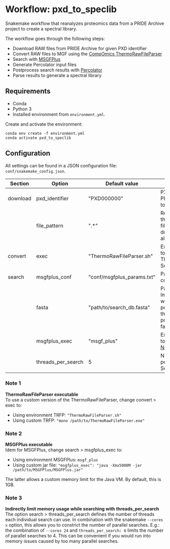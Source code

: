 # Workflow: pxd_to_speclib
Snakemake workflow that reanalyzes proteomics data from a PRIDE Archive project to create a spectral library.

The workflow goes through the following steps:
- Download RAW files from PRIDE Archive for given PXD identifier
- Convert RAW files to MGF using the [CompOmics ThermoRawFileParser](https://github.com/compomics/ThermoRawFileParser)
- Search with [MSGFPlus](https://github.com/MSGFPlus/msgfplus)
- Generate Percolator input files
- Postprocess search results with [Percolator](https://github.com/percolator/percolator/)
- Parse results to generate a spectral library

## Requirements
- Conda
- Python 3
- Installed environment from `environment.yml`.

Create and activate the environment:
```
conda env create -f environment.yml
conda activate pxd_to_speclib
```

## Configuration
All settings can be found in a JSON configuration file: `conf/snakemake_config.json`.

| Section | Option | Default value | Description |
|---|---|---|---|
| download | pxd_identifier | "PXD000000" | PXD identifier of PRIDE Archive project to download. |
| | file_pattern | ".\*" | Regular expression that matches all raw file filenames to download (`.*` matches all filenames). |
| convert | exec | "ThermoRawFileParser.sh" | Executable command to call ThermoRawFileParser. See [Note 1](#note-1). |
| search | msgfplus_conf | "conf/msgfplus_params.txt" | Path to MSGFPlus configuration file. |
| | fasta | "path/to/search_db.fasta" | Path to protein fasta. Important: MSGFPlus will add decoy peptides by default; they should not yet be present in the given fasta file. |
| | msgfplus_exec | "msgf_plus" | Executable command to call MSGFPlus. See [Note 2](#note-2). |
| | threads_per_search | 5 | Number of threads per MSGFPlus search. See [Note 3](#note-3).

### Note 1
**ThermoRawFileParser executable**  
To use a custom version of the ThermoRawFileParser, change convert > exec to:
- Using environment TRFP: `"ThermoRawFileParser.sh"`
- Using custom TRFP: `"mono /path/to/ThermoRawFileParser.exe"`

### Note 2
**MSGFPlus executable**  
Idem for MSGFPlus, change search > msgfplus_exec to:
- Using environment MSGFPlus: `msgf_plus`
- Using custom jar file: `"msgfplus_exec": "java -Xmx5000M -jar /path/to/MSGFPlus/MSGFPlus.jar"`

The latter allows a custom memory limit for the Java VM. By default, this is 1GB.

### Note 3
**Indirectly limit memory usage while searching with threads_per_search**  
The option search > threads_per_search defines the number of threads each
individual search can use. In combination with the snakemake `--cores x` option,
this allows you to constrict the number of parallel searches. E.g.: the
combination of `--cores 24` and `threads_per_search: 6` limits the number of
parallel searches to 4. This can be convenient if you would run into memory
issues caused by too many parallel searches.
